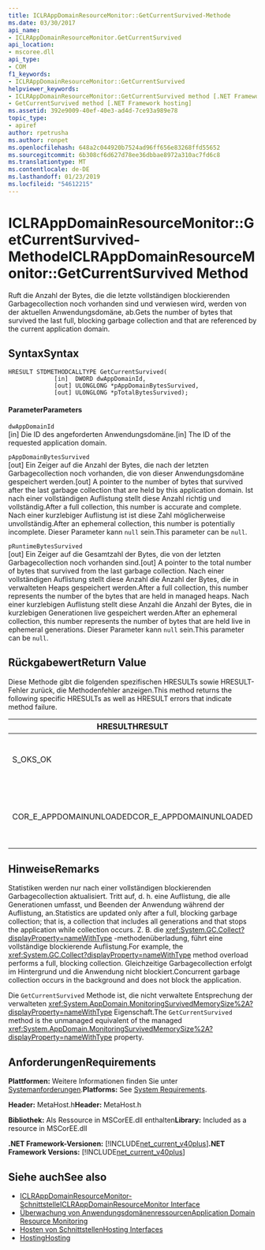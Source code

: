 ```yaml
---
title: ICLRAppDomainResourceMonitor::GetCurrentSurvived-Methode
ms.date: 03/30/2017
api_name:
- ICLRAppDomainResourceMonitor.GetCurrentSurvived
api_location:
- mscoree.dll
api_type:
- COM
f1_keywords:
- ICLRAppDomainResourceMonitor::GetCurrentSurvived
helpviewer_keywords:
- ICLRAppDomainResourceMonitor::GetCurrentSurvived method [.NET Framework hosting]
- GetCurrentSurvived method [.NET Framework hosting]
ms.assetid: 392e9009-40ef-40e3-ad4d-7ce93a989e78
topic_type:
- apiref
author: rpetrusha
ms.author: ronpet
ms.openlocfilehash: 648a2c044920b7524ad96ff656e83268ffd55652
ms.sourcegitcommit: 6b308cf6d627d78ee36dbbae8972a310ac7fd6c8
ms.translationtype: MT
ms.contentlocale: de-DE
ms.lasthandoff: 01/23/2019
ms.locfileid: "54612215"
---
```

# <a name="iclrappdomainresourcemonitorgetcurrentsurvived-method"></a><span data-ttu-id="d2b41-102">ICLRAppDomainResourceMonitor::GetCurrentSurvived-Methode</span><span class="sxs-lookup"><span data-stu-id="d2b41-102">ICLRAppDomainResourceMonitor::GetCurrentSurvived Method</span></span>
<span data-ttu-id="d2b41-103">Ruft die Anzahl der Bytes, die die letzte vollständigen blockierenden Garbagecollection noch vorhanden sind und verwiesen wird, werden von der aktuellen Anwendungsdomäne, ab.</span><span class="sxs-lookup"><span data-stu-id="d2b41-103">Gets the number of bytes that survived the last full, blocking garbage collection and that are referenced by the current application domain.</span></span>  
  
## <a name="syntax"></a><span data-ttu-id="d2b41-104">Syntax</span><span class="sxs-lookup"><span data-stu-id="d2b41-104">Syntax</span></span>  
  
```  
HRESULT STDMETHODCALLTYPE GetCurrentSurvived(  
             [in]  DWORD dwAppDomainId,  
             [out] ULONGLONG *pAppDomainBytesSurvived,  
             [out] ULONGLONG *pTotalBytesSurvived);  
```  
  
#### <a name="parameters"></a><span data-ttu-id="d2b41-105">Parameter</span><span class="sxs-lookup"><span data-stu-id="d2b41-105">Parameters</span></span>  
 `dwAppDomainId`  
 <span data-ttu-id="d2b41-106">[in] Die ID des angeforderten Anwendungsdomäne.</span><span class="sxs-lookup"><span data-stu-id="d2b41-106">[in] The ID of the requested application domain.</span></span>  
  
 `pAppDomainBytesSurvived`  
 <span data-ttu-id="d2b41-107">[out] Ein Zeiger auf die Anzahl der Bytes, die nach der letzten Garbagecollection noch vorhanden, die von dieser Anwendungsdomäne gespeichert werden.</span><span class="sxs-lookup"><span data-stu-id="d2b41-107">[out] A pointer to the number of bytes that survived after the last garbage collection that are held by this application domain.</span></span> <span data-ttu-id="d2b41-108">Ist nach einer vollständigen Auflistung stellt diese Anzahl richtig und vollständig.</span><span class="sxs-lookup"><span data-stu-id="d2b41-108">After a full collection, this number is accurate and complete.</span></span> <span data-ttu-id="d2b41-109">Nach einer kurzlebiger Auflistung ist ist diese Zahl möglicherweise unvollständig.</span><span class="sxs-lookup"><span data-stu-id="d2b41-109">After an ephemeral collection, this number is potentially incomplete.</span></span> <span data-ttu-id="d2b41-110">Dieser Parameter kann `null` sein.</span><span class="sxs-lookup"><span data-stu-id="d2b41-110">This parameter can be `null`.</span></span>  
  
 `pRuntimeBytesSurvived`  
 <span data-ttu-id="d2b41-111">[out] Ein Zeiger auf die Gesamtzahl der Bytes, die von der letzten Garbagecollection noch vorhanden sind.</span><span class="sxs-lookup"><span data-stu-id="d2b41-111">[out] A pointer to the total number of bytes that survived from the last garbage collection.</span></span> <span data-ttu-id="d2b41-112">Nach einer vollständigen Auflistung stellt diese Anzahl die Anzahl der Bytes, die in verwalteten Heaps gespeichert werden.</span><span class="sxs-lookup"><span data-stu-id="d2b41-112">After a full collection, this number represents the number of the bytes that are held in managed heaps.</span></span> <span data-ttu-id="d2b41-113">Nach einer kurzlebigen Auflistung stellt diese Anzahl die Anzahl der Bytes, die in kurzlebigen Generationen live gespeichert werden.</span><span class="sxs-lookup"><span data-stu-id="d2b41-113">After an ephemeral collection, this number represents the number of bytes that are held live in ephemeral generations.</span></span> <span data-ttu-id="d2b41-114">Dieser Parameter kann `null` sein.</span><span class="sxs-lookup"><span data-stu-id="d2b41-114">This parameter can be `null`.</span></span>  
  
## <a name="return-value"></a><span data-ttu-id="d2b41-115">Rückgabewert</span><span class="sxs-lookup"><span data-stu-id="d2b41-115">Return Value</span></span>  
 <span data-ttu-id="d2b41-116">Diese Methode gibt die folgenden spezifischen HRESULTs sowie HRESULT-Fehler zurück, die Methodenfehler anzeigen.</span><span class="sxs-lookup"><span data-stu-id="d2b41-116">This method returns the following specific HRESULTs as well as HRESULT errors that indicate method failure.</span></span>  
  
|<span data-ttu-id="d2b41-117">HRESULT</span><span class="sxs-lookup"><span data-stu-id="d2b41-117">HRESULT</span></span>|<span data-ttu-id="d2b41-118">Beschreibung</span><span class="sxs-lookup"><span data-stu-id="d2b41-118">Description</span></span>|  
|-------------|-----------------|  
|<span data-ttu-id="d2b41-119">S_OK</span><span class="sxs-lookup"><span data-stu-id="d2b41-119">S_OK</span></span>|<span data-ttu-id="d2b41-120">Die Methode wurde erfolgreich abgeschlossen.</span><span class="sxs-lookup"><span data-stu-id="d2b41-120">The method completed successfully.</span></span>|  
|<span data-ttu-id="d2b41-121">COR_E_APPDOMAINUNLOADED</span><span class="sxs-lookup"><span data-stu-id="d2b41-121">COR_E_APPDOMAINUNLOADED</span></span>|<span data-ttu-id="d2b41-122">Die Anwendungsdomäne entladen wurde, oder es ist nicht vorhanden.</span><span class="sxs-lookup"><span data-stu-id="d2b41-122">The application domain has been unloaded or does not exist.</span></span>|  
  
## <a name="remarks"></a><span data-ttu-id="d2b41-123">Hinweise</span><span class="sxs-lookup"><span data-stu-id="d2b41-123">Remarks</span></span>  
 <span data-ttu-id="d2b41-124">Statistiken werden nur nach einer vollständigen blockierenden Garbagecollection aktualisiert. Tritt auf, d. h. eine Auflistung, die alle Generationen umfasst, und Beenden der Anwendung während der Auflistung, an.</span><span class="sxs-lookup"><span data-stu-id="d2b41-124">Statistics are updated only after a full, blocking garbage collection; that is, a collection that includes all generations and that stops the application while collection occurs.</span></span> <span data-ttu-id="d2b41-125">Z. B. die <xref:System.GC.Collect?displayProperty=nameWithType> -methodenüberladung, führt eine vollständige blockierende Auflistung.</span><span class="sxs-lookup"><span data-stu-id="d2b41-125">For example, the <xref:System.GC.Collect?displayProperty=nameWithType> method overload performs a full, blocking collection.</span></span> <span data-ttu-id="d2b41-126">Gleichzeitige Garbagecollection erfolgt im Hintergrund und die Anwendung nicht blockiert.</span><span class="sxs-lookup"><span data-stu-id="d2b41-126">Concurrent garbage collection occurs in the background and does not block the application.</span></span>  
  
 <span data-ttu-id="d2b41-127">Die `GetCurrentSurvived` Methode ist, die nicht verwaltete Entsprechung der verwalteten <xref:System.AppDomain.MonitoringSurvivedMemorySize%2A?displayProperty=nameWithType> Eigenschaft.</span><span class="sxs-lookup"><span data-stu-id="d2b41-127">The `GetCurrentSurvived` method is the unmanaged equivalent of the managed <xref:System.AppDomain.MonitoringSurvivedMemorySize%2A?displayProperty=nameWithType> property.</span></span>  
  
## <a name="requirements"></a><span data-ttu-id="d2b41-128">Anforderungen</span><span class="sxs-lookup"><span data-stu-id="d2b41-128">Requirements</span></span>  
 <span data-ttu-id="d2b41-129">**Plattformen:** Weitere Informationen finden Sie unter [Systemanforderungen](../../../../docs/framework/get-started/system-requirements.md).</span><span class="sxs-lookup"><span data-stu-id="d2b41-129">**Platforms:** See [System Requirements](../../../../docs/framework/get-started/system-requirements.md).</span></span>  
  
 <span data-ttu-id="d2b41-130">**Header:** MetaHost.h</span><span class="sxs-lookup"><span data-stu-id="d2b41-130">**Header:** MetaHost.h</span></span>  
  
 <span data-ttu-id="d2b41-131">**Bibliothek:** Als Ressource in MSCorEE.dll enthalten</span><span class="sxs-lookup"><span data-stu-id="d2b41-131">**Library:** Included as a resource in MSCorEE.dll</span></span>  
  
 <span data-ttu-id="d2b41-132">**.NET Framework-Versionen:** [!INCLUDE[net_current_v40plus](../../../../includes/net-current-v40plus-md.md)]</span><span class="sxs-lookup"><span data-stu-id="d2b41-132">**.NET Framework Versions:** [!INCLUDE[net_current_v40plus](../../../../includes/net-current-v40plus-md.md)]</span></span>  
  
## <a name="see-also"></a><span data-ttu-id="d2b41-133">Siehe auch</span><span class="sxs-lookup"><span data-stu-id="d2b41-133">See also</span></span>
- [<span data-ttu-id="d2b41-134">ICLRAppDomainResourceMonitor-Schnittstelle</span><span class="sxs-lookup"><span data-stu-id="d2b41-134">ICLRAppDomainResourceMonitor Interface</span></span>](../../../../docs/framework/unmanaged-api/hosting/iclrappdomainresourcemonitor-interface.md)
- [<span data-ttu-id="d2b41-135">Überwachung von Anwendungsdomänenressourcen</span><span class="sxs-lookup"><span data-stu-id="d2b41-135">Application Domain Resource Monitoring</span></span>](../../../../docs/standard/garbage-collection/app-domain-resource-monitoring.md)
- [<span data-ttu-id="d2b41-136">Hosten von Schnittstellen</span><span class="sxs-lookup"><span data-stu-id="d2b41-136">Hosting Interfaces</span></span>](../../../../docs/framework/unmanaged-api/hosting/hosting-interfaces.md)
- [<span data-ttu-id="d2b41-137">Hosting</span><span class="sxs-lookup"><span data-stu-id="d2b41-137">Hosting</span></span>](../../../../docs/framework/unmanaged-api/hosting/index.md)
